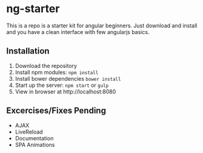 # ng-starter

This is a repo is a starter kit for angular beginners. Just download and install and you have a clean interface with few angularjs basics. 

## Installation
1. Download the repository
2. Install npm modules: `npm install`
3. Install bower dependencies `bower install`
4. Start up the server: `npm start` or `gulp`
5. View in browser at http://localhost:8080

## Excercises/Fixes Pending
- AJAX
- LiveReload
- Documentation
- SPA Animations